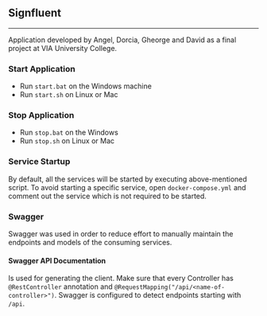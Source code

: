 ## Signfluent

***
Application developed by Angel, Dorcia, Gheorge and David as a final project at VIA University College.

### Start Application

- Run `start.bat` on the Windows machine
- Run `start.sh` on Linux or Mac

### Stop Application

- Run `stop.bat` on the Windows
- Run `stop.sh` on Linux or Mac

### Service Startup

By default, all the services will be started by executing above-mentioned script. To avoid starting a specific service,
open `docker-compose.yml` and comment out the service which is not required to be started.

### Swagger

Swagger was used in order to reduce effort to manually maintain the endpoints and models of the consuming services.

#### Swagger API Documentation

Is used for generating the client. Make sure that every Controller has `@RestController` annotation and
`@RequestMapping("/api/<name-of-controller>")`. Swagger is configured to detect endpoints starting with `/api`.
